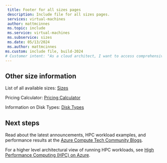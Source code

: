 ```yaml
---
 title: Footer for all sizes pages
 description: Include file for all sizes pages.
 services: virtual-machines
 author: mattmcinnes
 ms.topic: include
 ms.service: virtual-machines
 ms.subservice: sizes
 ms.date: 05/13/2024
 ms.author: mattmcinnes
ms.custom: include file, build-2024
# Customer intent: "As a cloud architect, I want to access comprehensive information on virtual machine sizes and disk types, so that I can make informed decisions on optimizing resource allocation for high-performance computing workloads."
---
```


## Other size information

List of all available sizes: [Sizes](../../sizes.md)

Pricing Calculator: [Pricing Calculator](https://azure.microsoft.com/pricing/calculator/)

Information on Disk Types: [Disk Types](../../disks-types.md)

## Next steps

Read about the latest announcements, HPC workload examples, and performance results at the [Azure Compute Tech Community Blogs](https://techcommunity.microsoft.com/t5/azure-compute/bg-p/AzureCompute).

For a higher level architectural view of running HPC workloads, see [High Performance Computing (HPC) on Azure](/azure/architecture/topics/high-performance-computing/).
